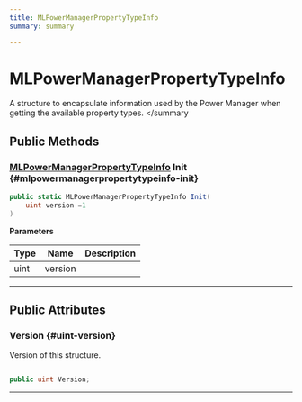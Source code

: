 ```yaml
---
title: MLPowerManagerPropertyTypeInfo
summary: summary 

---
```


# MLPowerManagerPropertyTypeInfo




A structure to encapsulate information used by the Power Manager when getting the available property types. &lt;/summary   





## Public Methods

### [MLPowerManagerPropertyTypeInfo](/versioned_docs/version-31-Aug-2023/unity-api/api/UnityEngine.XR.MagicLeap/MLPowerManager/NativeBindings/UnityEngine.XR.MagicLeap.MLPowerManager.NativeBindings.MLPowerManagerPropertyTypeInfo.md) Init {#mlpowermanagerpropertytypeinfo-init}

```csharp
public static MLPowerManagerPropertyTypeInfo Init(
    uint version =1
)
```


**Parameters**

| Type | Name  | Description  | 
|--|--|--|
| uint |version||






-----------

## Public Attributes

### Version {#uint-version}

Version of this structure. 

```csharp

public uint Version;

```






-----------


